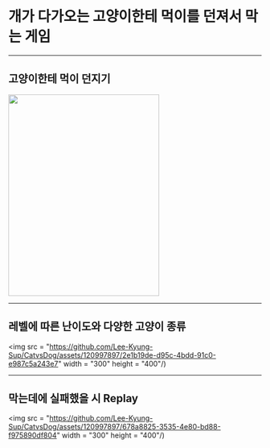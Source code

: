 # 개가 다가오는 고양이한테 먹이를 던져서 막는 게임
---

## 고양이한테 먹이 던지기

<img src = "https://github.com/Lee-Kyung-Sup/CatvsDog/assets/120997897/defc503d-b922-4421-a394-f00a806c7381" width = "300" height = "400"/>

---

## 레벨에 따른 난이도와 다양한 고양이 종류

<img src = "https://github.com/Lee-Kyung-Sup/CatvsDog/assets/120997897/2e1b19de-d95c-4bdd-91c0-e987c5a243e7" width = "300" height = "400"/)

---

## 막는데에 실패했을 시 Replay

<img src = "https://github.com/Lee-Kyung-Sup/CatvsDog/assets/120997897/678a8825-3535-4e80-bd88-f975890df804" width = "300" height = "400"/)

